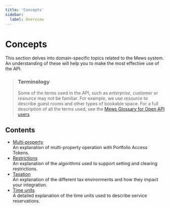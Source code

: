 ```yaml
---
title: 'Concepts'
sidebar:
  label: Overview
---
```


# Concepts

This section delves into domain-specific topics related to the Mews system. An understanding of these will help you to make the most effective use of the API.

> ### Terminology
>
> Some of the terms used in the API, such as _enterprise_, _customer_ or _resource_ may not be familiar.
> For example, we use _resource_ to describe guest rooms and other types of bookable space.
> For a full description of all the terms used, see the [Mews Glossary for Open API users](https://help.mews.com/s/article/Mews-Glossary-for-Open-API-users?language=en_US).

## Contents

- [Multi-property](multi-property)<br>An explanation of multi-property operation with Portfolio Access Tokens.
- [Restrictions](restrictions)<br>An explanation of the algorithms used to support setting and clearing restrictions.
- [Taxation](taxation)<br>An explanation of the different tax environments and how they impact your integration.
- [Time units](time-units)<br>A detailed explanation of the time units used to describe service reservations.
